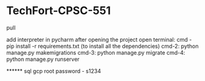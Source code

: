 # TechFort-CPSC-551

pull

add interpreter in pycharm after opening the project
open terminal: cmd - pip install -r requirements.txt (to install all the dependencies)
cmd-2: python manage.py makemigrations
cmd-3: python manage.py migrate
cmd-4: python manage.py runserver

****** sql gcp root password - s1234 